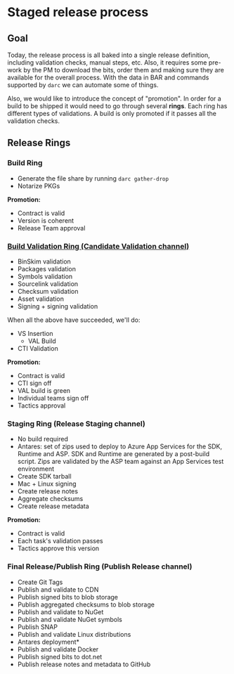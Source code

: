 # Staged release process

## Goal

Today, the release process is all baked into a single release definition, including validation checks, manual steps, etc. 
Also, it requires some pre-work by the PM to download the bits, order them and making sure they are available for the overall
process. With the data in BAR and commands supported by `darc` we can automate some of things.

Also, we would like to introduce the concept of "promotion". In order for a build to be shipped it would need to go
through several **rings**. Each ring has different types of validations. A build is only promoted if it passes all the 
validation checks.

## Release Rings

### Build Ring

* Generate the file share by running `darc gather-drop`
* Notarize PKGs

**Promotion:** 
* Contract is valid 
* Version is coherent
* Release Team approval

### [Build Validation Ring (Candidate Validation channel)](https://dnceng.visualstudio.com/internal/_git/dotnet-release?path=%2Fdocumentation%2Frelease-validation.md)

* BinSkim validation
* Packages validation
* Symbols validation
* Sourcelink validation
* Checksum validation
* Asset validation
* Signing + signing validation

When all the above have succeeded, we'll do:

* VS Insertion
  * VAL Build
* CTI Validation 

**Promotion:** 
* Contract is valid 
* CTI sign off
* VAL build is green
* Individual teams sign off
* Tactics approval

### Staging Ring (Release Staging channel)

* No build required
* Antares: set of zips used to deploy to Azure App Services for the SDK, Runtime and ASP. SDK and Runtime are generated by a 
post-build script. Zips are validated by the ASP team against an App Services test environment
* Create SDK tarball
* Mac + Linux signing
* Create release notes
* Aggregate checksums
* Create release metadata

**Promotion:**
* Contract is valid
* Each task's validation passes
* Tactics approve this version

### Final Release/Publish Ring (Publish Release channel)
 
* Create Git Tags
* Publish and validate to CDN
* Publish signed bits to blob storage
* Publish aggregated checksums to blob storage
* Publish and validate to NuGet
* Publish and validate NuGet symbols
* Publish SNAP
* Publish and validate Linux distributions
* Antares deployment*
* Publish and validate Docker
* Publish signed bits to dot.net
* Publish release notes and metadata to GitHub
